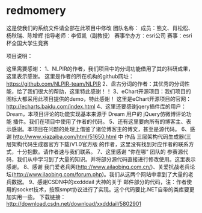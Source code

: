 # redmomery
这是使我们的系统文件请全部在此项目中修改
团队名称：
成员：熊文、肖松松、杨秋瑞、陈增辉
指导老师：李恒凯（副教授）
赛事举办方：esri公司
赛事：esri杯全国大学生竞赛


项目说明：




这里需要感谢：
               1、NLPIR的作者，我们项目中的分词功能借用了其的科研成果，这里表示感谢。
                 这里是作者的所在机构的github网址：https://github.com/NLPIR-team/NLPIR
               2、盘古分词的作者：其优秀的分词性能，给了我们很大的帮助，这里特此感谢！！
               3、eChart开源项目：我们项目的图标大都采用此项目提供的demo，特此感谢！
                 这里是eChart开源项目的官网：http://echarts.baidu.com/index.html
               4、这里还要感谢jqery插件库的用户：Dream，本项目评论的功能实现基本来源于 Dream 
                 用户的  jQuery仿微博评论功能  插件。我们在项目中使用了作者的代码。
               5、还有这里要向所有的博客主、表示感谢。本项目在问题的处理上借鉴了诸位博客主的博文，甚至是源代码。
               6、感谢  http://www.xiazaiba.com/html/51650.html  中 作品
                      三层架构代码生成器(三层架构代码生成器官方下载)V1.0官方版  的作者，这里没有找到对应作者的联系方式，十分抱歉。请作者速与我们联系。
               7、这里感谢 “你在哪” 团队的 参赛源代码，我们从中学习到了大量的知识。并将部分源代码直接进行修改使用。这里表示感谢。
               8、感谢 我门爱老兵网(http://www.ailaobing.com.cn/)、关爱抗战老兵论坛(http://www.ilaobing.com/forum.php)。我们从这两个网站中拿到了大量的老兵数据。
               9、感谢CSDN中的xxdddail 大神的关于 邮件部分的代码，注：作者使用的socket技术，按照smpt协议进行了实现。这个代码要比.NET自带的类库要更加实用一些。
                  下载链接：http://download.csdn.net/download/xxdddail/5802901
                  
